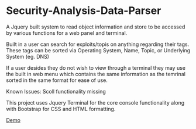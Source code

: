 # Security-Analysis-Data-Parser
A Jquery built system to read object information and store to be accessed by various functions for a web panel and terminal.

Built in a user can search for exploits/topis on anything regarding their tags. These tags can be sorted via Operating System, Name, Topic, or Underlying System (eg. DNS)

If a user desides they do not wish to view through a terminal they may use the built in web menu which contains the same information as the temrinal sorted in the same format for ease of use.

Known Issues:
Scoll functionality missing

This project uses Jquery Terminal for the core console functionality along with Bootstrap for CSS and HTML formatting.

[Demo](https://gibster99.github.io/Security-Analysis-Data-Parser/)
